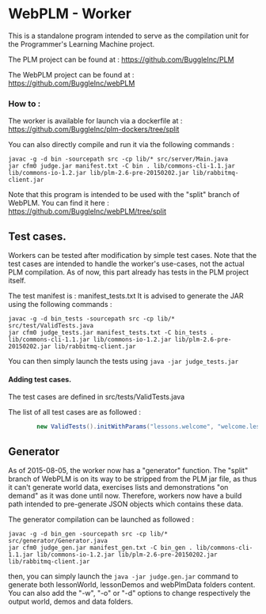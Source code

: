 # WebPLM - Worker

This is a standalone program intended to serve as the compilation unit for the Programmer's Learning Machine project.

The PLM project can be found at : https://github.com/BuggleInc/PLM

The WebPLM project can be found at : https://github.com/BuggleInc/webPLM

### How to :

The worker is available for launch via a dockerfile at :
https://github.com/BuggleInc/plm-dockers/tree/split

You can also directly compile and run it via the following commands :
```shell
javac -g -d bin -sourcepath src -cp lib/* src/server/Main.java
jar cfm0 judge.jar manifest.txt -C bin . lib/commons-cli-1.1.jar lib/commons-io-1.2.jar lib/plm-2.6-pre-20150202.jar lib/rabbitmq-client.jar
```

Note that this program is intended to be used with the "split" branch of WebPLM. You can find it here :
https://github.com/BuggleInc/webPLM/tree/split

## Test cases.

Workers can be tested after modification by simple test cases.
Note that the test cases are intended to handle the worker's use-cases, not the actual PLM compilation. As of now, this part already has tests in the PLM project itself.

The test manifest is : manifest_tests.txt
It is advised to generate the JAR using the following commands :
```shell
javac -g -d bin_tests -sourcepath src -cp lib/* src/test/ValidTests.java
jar cfm0 judge_tests.jar manifest_tests.txt -C bin_tests . lib/commons-cli-1.1.jar lib/commons-io-1.2.jar lib/plm-2.6-pre-20150202.jar lib/rabbitmq-client.jar
```

You can then simply launch the tests using `java -jar judge_tests.jar`

#### Adding test cases.

The test cases are defined in src/tests/ValidTests.java

The list of all test cases are as followed :
```java
		new ValidTests().initWithParams("lessons.welcome", "welcome.lessons.welcome.environment.Environment", "avance();");
```


## Generator

As of 2015-08-05, the worker now has a "generator" function.
The "split" branch of WebPLM is on its way to be stripped from the PLM jar file, as thus it can't generate world data, exercises lists and demonstrations "on demand" as it was done until now.
Therefore, workers now have a build path intended to pre-generate JSON objects which contains these data.

The generator compilation can be launched as followed :
```shell
javac -g -d bin_gen -sourcepath src -cp lib/* src/generator/Generator.java
jar cfm0 judge_gen.jar manifest_gen.txt -C bin_gen . lib/commons-cli-1.1.jar lib/commons-io-1.2.jar lib/plm-2.6-pre-20150202.jar lib/rabbitmq-client.jar
```

then, you can simply launch the `java -jar judge.gen.jar` command to generate both lessonWorld, lessonDemos and webPlmData folders content.
You can also add the "-w", "-o" or "-d" options to change respectively the output world, demos and data folders.

